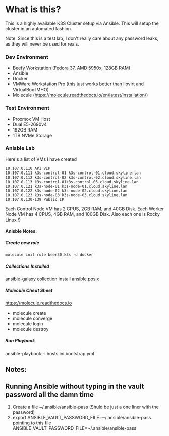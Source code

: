 # What is this?
This is a highly available K3S Cluster setup via Ansible. 
This will setup the cluster in an automated fashion.

Note: Since this is a test lab, I don't really care about any password leaks, as they will never be used for reals. 


### Dev Environment
- Beefy Workstation (Fedora 37, AMD 5950x, 128GB RAM)
- Ansible
- Docker
- VMWare Workstation Pro (this just works better than libvirt and VirtualBox IMHO)
- Molecule  (https://molecule.readthedocs.io/en/latest/installation/)  

### Test Environment
- Proxmox VM Host
- Dual E5-2690v4
- 192GB RAM
- 1TB NVMe Storage

### Anisble Lab  
Here's a list of VMs I have created
```
10.107.0.110 API VIP
10.107.0.111 k3s-control-01 k3s-control-01.cloud.skyline.lan
10.107.0.112 k3s-control-02 k3s-control-02.cloud.skyline.lan
10.107.0.113 k3s-control-01k3s-control-03.cloud.skyline.lan
10.107.0.121 k3s-node-01 k3s-node-01.cloud.skyline.lan
10.107.0.122 k3s-node-02 k3s-node-02.cloud.skyline.lan
10.107.0.123 k3s-node-03 k3s-node-03.cloud.skyline.lan
10.107.0.130-139 Public IP
```

Each Control Node VM has 2 CPUS, 2GB RAM, and 40GB Disk. Each Worker Node VM has 4 CPUS, 4GB RAM, and 100GB Disk. Also each one is Rocky Linux 9


#### Anisble Notes:
##### Create new role
```
molecule init role beer30.k3s -d docker
```

##### Collections Installed
ansible-galaxy collection install ansible.posix




##### Molecule Cheat Sheet
https://molecule.readthedocs.io
- molecule create
- molecule converge
- molecule login
- molecule destroy

##### Run Playbook
ansible-playbook -i hosts.ini bootstrap.yml



## Notes:


## Running Ansible without typing in the vault password all the damn time
1. Create a file ~/.ansible/ansible-pass (Shuld be just a one liner with the password)
2. export ANSIBLE_VAULT_PASSWORD_FILE=~/.ansible/ansible-pass pointing to this file   ANSIBLE_VAULT_PASSWORD_FILE=~/.ansible/ansible-pass

